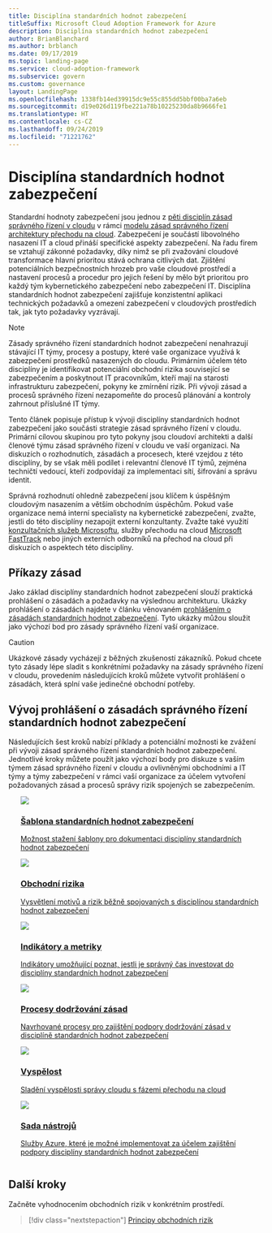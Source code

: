 ```yaml
---
title: Disciplína standardních hodnot zabezpečení
titleSuffix: Microsoft Cloud Adoption Framework for Azure
description: Disciplína standardních hodnot zabezpečení
author: BrianBlanchard
ms.author: brblanch
ms.date: 09/17/2019
ms.topic: landing-page
ms.service: cloud-adoption-framework
ms.subservice: govern
ms.custom: governance
layout: LandingPage
ms.openlocfilehash: 1338fb14ed39915dc9e55c855dd5bbf00ba7a6eb
ms.sourcegitcommit: d19e026d119fbe221a78b10225230da8b9666fe1
ms.translationtype: HT
ms.contentlocale: cs-CZ
ms.lasthandoff: 09/24/2019
ms.locfileid: "71221762"
---
```

# <a name="security-baseline-discipline-overview"></a>Disciplína standardních hodnot zabezpečení

Standardní hodnoty zabezpečení jsou jednou z [pěti disciplín zásad správného řízení v cloudu](../governance-disciplines.md) v rámci [modelu zásad správného řízení architektury přechodu na cloud](../index.md). Zabezpečení je součástí libovolného nasazení IT a cloud přináší specifické aspekty zabezpečení. Na řadu firem se vztahují zákonné požadavky, díky nimž se při zvažování cloudové transformace hlavní prioritou stává ochrana citlivých dat. Zjištění potenciálních bezpečnostních hrozeb pro vaše cloudové prostředí a nastavení procesů a procedur pro jejich řešení by mělo být prioritou pro každý tým kybernetického zabezpečení nebo zabezpečení IT. Disciplína standardních hodnot zabezpečení zajišťuje konzistentní aplikaci technických požadavků a omezení zabezpečení v cloudových prostředích tak, jak tyto požadavky vyzrávají.

> [!NOTE]
> Zásady správného řízení standardních hodnot zabezpečení nenahrazují stávající IT týmy, procesy a postupy, které vaše organizace využívá k zabezpečení prostředků nasazených do cloudu. Primárním účelem této disciplíny je identifikovat potenciální obchodní rizika související se zabezpečením a poskytnout IT pracovníkům, kteří mají na starosti infrastrukturu zabezpečení, pokyny ke zmírnění rizik. Při vývoji zásad a procesů správného řízení nezapomeňte do procesů plánování a kontroly zahrnout příslušné IT týmy.

Tento článek popisuje přístup k vývoji disciplíny standardních hodnot zabezpečení jako součásti strategie zásad správného řízení v cloudu. Primární cílovou skupinou pro tyto pokyny jsou cloudoví architekti a další členové týmu zásad správného řízení v cloudu ve vaší organizaci. Na diskuzích o rozhodnutích, zásadách a procesech, které vzejdou z této disciplíny, by se však měli podílet i relevantní členové IT týmů, zejména techničtí vedoucí, kteří zodpovídají za implementaci sítí, šifrování a správu identit.

Správná rozhodnutí ohledně zabezpečení jsou klíčem k úspěšným cloudovým nasazením a větším obchodním úspěchům. Pokud vaše organizace nemá interní specialisty na kybernetické zabezpečení, zvažte, jestli do této disciplíny nezapojit externí konzultanty. Zvažte také využití [konzultačních služeb Microsoftu](https://www.microsoft.com/enterprise/services), služby přechodu na cloud [Microsoft FastTrack](https://azure.microsoft.com/programs/azure-fasttrack) nebo jiných externích odborníků na přechod na cloud při diskuzích o aspektech této disciplíny.

## <a name="policy-statements"></a>Příkazy zásad

Jako základ disciplíny standardních hodnot zabezpečení slouží praktická prohlášení o zásadách a požadavky na výslednou architekturu. Ukázky prohlášení o zásadách najdete v článku věnovaném [prohlášením o zásadách standardních hodnot zabezpečení](./policy-statements.md). Tyto ukázky můžou sloužit jako výchozí bod pro zásady správného řízení vaší organizace.

> [!CAUTION]
> Ukázkové zásady vycházejí z běžných zkušeností zákazníků. Pokud chcete tyto zásady lépe sladit s konkrétními požadavky na zásady správného řízení v cloudu, provedením následujících kroků můžete vytvořit prohlášení o zásadách, která splní vaše jedinečné obchodní potřeby.

## <a name="developing-security-baseline-governance-policy-statements"></a>Vývoj prohlášení o zásadách správného řízení standardních hodnot zabezpečení

Následujících šest kroků nabízí příklady a potenciální možnosti ke zvážení při vývoji zásad správného řízení standardních hodnot zabezpečení. Jednotlivé kroky můžete použít jako výchozí body pro diskuze s vaším týmem zásad správného řízení v cloudu a ovlivněnými obchodními a IT týmy a týmy zabezpečení v rámci vaší organizace za účelem vytvoření požadovaných zásad a procesů správy rizik spojených se zabezpečením.

<!-- markdownlint-disable MD033 -->

<ul class="panelContent cardsE">
<li style="display: flex; flex-direction: column;">
    <a href="./template.md">
        <div class="cardSize">
            <div class="cardPadding" >
                <div class="card" >
                    <div class="cardImageOuter">
                        <div class="cardImage">
                            <img src="../../_images/govern/process-template.png" class="x-hidden-focus"/>
                        </div>
                    </div>
                    <div class="cardText" style="padding-left:0px;">
                        <h3>Šablona standardních hodnot zabezpečení</h3>
                        <p class="x-hidden-focus">Možnost stažení šablony pro dokumentaci disciplíny standardních hodnot zabezpečení</p>
                    </div>
                </div>
            </div>
        </div>
    </a>
</li><li style="display: flex; flex-direction: column;">
    <a href="./business-risks.md">
        <div class="cardSize">
            <div class="cardPadding" >
                <div class="card" >
                    <div class="cardImageOuter">
                        <div class="cardImage">
                            <img src="../../_images/govern/process-risks.png" class="x-hidden-focus"/>
                        </div>
                    </div>
                    <div class="cardText" style="padding-left:0px;">
                        <h3>Obchodní rizika</h3>
                        <p class="x-hidden-focus">Vysvětlení motivů a rizik běžně spojovaných s disciplínou standardních hodnot zabezpečení</p>
                    </div>
                </div>
            </div>
        </div>
    </a>
</li>
<li style="display: flex; flex-direction: column;">
    <a href="./metrics-tolerance.md">
        <div class="cardSize">
            <div class="cardPadding" >
                <div class="card" >
                    <div class="cardImageOuter">
                        <div class="cardImage">
                            <img src="../../_images/govern/process-metrics.png" class="x-hidden-focus"/>
                        </div>
                    </div>
                    <div class="cardText" style="padding-left:0px;">
                        <h3>Indikátory a metriky</h3>
                        <p class="x-hidden-focus">Indikátory umožňující poznat, jestli je správný čas investovat do disciplíny standardních hodnot zabezpečení</p>
                    </div>
                </div>
            </div>
        </div>
    </a>
</li>
<li style="display: flex; flex-direction: column;">
    <a href="./compliance-processes.md">
        <div class="cardSize">
            <div class="cardPadding" >
                <div class="card" >
                    <div class="cardImageOuter">
                        <div class="cardImage">
                            <img src="../../_images/govern/process-enforce.png" class="x-hidden-focus"/>
                        </div>
                    </div>
                    <div class="cardText" style="padding-left:0px;">
                        <h3>Procesy dodržování zásad</h3>
                        <p class="x-hidden-focus">Navrhované procesy pro zajištění podpory dodržování zásad v disciplíně standardních hodnot zabezpečení</p>
                    </div>
                </div>
            </div>
        </div>
    </a>
</li>
<li style="display: flex; flex-direction: column;">
    <a href="./discipline-improvement.md">
        <div class="cardSize">
            <div class="cardPadding" >
                <div class="card" >
                    <div class="cardImageOuter">
                        <div class="cardImage">
                            <img src="../../_images/govern/process-maturity.png" class="x-hidden-focus"/>
                        </div>
                    </div>
                    <div class="cardText" style="padding-left:0px;">
                        <h3>Vyspělost</h3>
                        <p class="x-hidden-focus">Sladění vyspělosti správy cloudu s fázemi přechodu na cloud</p>
                    </div>
                </div>
            </div>
        </div>
    </a>
</li>
<li style="display: flex; flex-direction: column;">
    <a href="./toolchain.md">
        <div class="cardSize">
            <div class="cardPadding" >
                <div class="card" >
                    <div class="cardImageOuter">
                        <div class="cardImage">
                            <img src="../../_images/govern/process-toolchain.png" class="x-hidden-focus"/>
                        </div>
                    </div>
                    <div class="cardText" style="padding-left:0px;">
                        <h3>Sada nástrojů</h3>
                        <p class="x-hidden-focus">Služby Azure, které je možné implementovat za účelem zajištění podpory disciplíny standardních hodnot zabezpečení</p>
                    </div>
                </div>
            </div>
        </div>
    </a>
</li>
</ul>

<!-- markdownlint-enable MD033 -->

## <a name="next-steps"></a>Další kroky

Začněte vyhodnocením obchodních rizik v konkrétním prostředí.

> [!div class="nextstepaction"]
> [Principy obchodních rizik](./business-risks.md)
